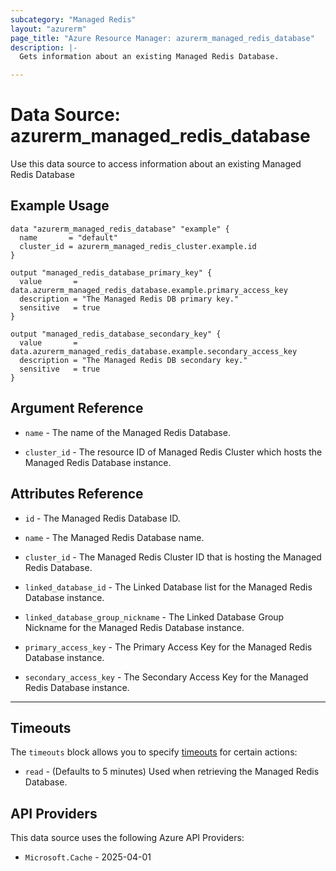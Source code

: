 ```yaml
---
subcategory: "Managed Redis"
layout: "azurerm"
page_title: "Azure Resource Manager: azurerm_managed_redis_database"
description: |-
  Gets information about an existing Managed Redis Database.

---
```


# Data Source: azurerm_managed_redis_database

Use this data source to access information about an existing Managed Redis Database

## Example Usage

```hcl
data "azurerm_managed_redis_database" "example" {
  name       = "default"
  cluster_id = azurerm_managed_redis_cluster.example.id
}

output "managed_redis_database_primary_key" {
  value       = data.azurerm_managed_redis_database.example.primary_access_key
  description = "The Managed Redis DB primary key."
  sensitive   = true
}

output "managed_redis_database_secondary_key" {
  value       = data.azurerm_managed_redis_database.example.secondary_access_key
  description = "The Managed Redis DB secondary key."
  sensitive   = true
}
```

## Argument Reference

* `name` - The name of the Managed Redis Database.

* `cluster_id` - The resource ID of Managed Redis Cluster which hosts the Managed Redis Database instance.

## Attributes Reference

* `id` - The Managed Redis Database ID.

* `name` - The Managed Redis Database name.

* `cluster_id` - The Managed Redis Cluster ID that is hosting the Managed Redis Database.

* `linked_database_id` - The Linked Database list for the Managed Redis Database instance.

* `linked_database_group_nickname` - The Linked Database Group Nickname for the Managed Redis Database instance.

* `primary_access_key` - The Primary Access Key for the Managed Redis Database instance.

* `secondary_access_key` - The Secondary Access Key for the Managed Redis Database instance.

---

## Timeouts

The `timeouts` block allows you to specify [timeouts](https://www.terraform.io/language/resources/syntax#operation-timeouts) for certain actions:

* `read` - (Defaults to 5 minutes) Used when retrieving the Managed Redis Database.

## API Providers
<!-- This section is generated, changes will be overwritten -->
This data source uses the following Azure API Providers:

* `Microsoft.Cache` - 2025-04-01
